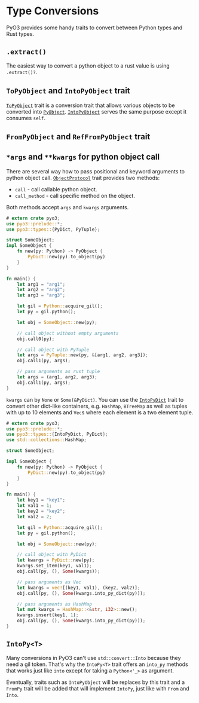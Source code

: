 # Type Conversions

PyO3 provides some handy traits to convert between Python types and Rust types.

## `.extract()`

The easiest way to convert a python object to a rust value is using `.extract()?`.

## `ToPyObject` and `IntoPyObject` trait

[`ToPyObject`] trait is a conversion trait that allows various objects to be converted into [`PyObject`][PyObject]. [`IntoPyObject`][IntoPyObject] serves the same purpose except it consumes `self`.

## `FromPyObject` and `RefFromPyObject` trait

## `*args` and `**kwargs` for python object call

There are several way how to pass positional and keyword arguments to python object call.
[`ObjectProtocol`][ObjectProtocol] trait
provides two methods:

* `call` - call callable python object.
* `call_method` - call specific method on the object.

Both methods accept `args` and `kwargs` arguments.

```rust
# extern crate pyo3;
use pyo3::prelude::*;
use pyo3::types::{PyDict, PyTuple};

struct SomeObject;
impl SomeObject {
    fn new(py: Python) -> PyObject {
        PyDict::new(py).to_object(py)
    }
}

fn main() {
    let arg1 = "arg1";
    let arg2 = "arg2";
    let arg3 = "arg3";

    let gil = Python::acquire_gil();
    let py = gil.python();

    let obj = SomeObject::new(py);

    // call object without empty arguments
    obj.call0(py);

    // call object with PyTuple
    let args = PyTuple::new(py, &[arg1, arg2, arg3]);
    obj.call1(py, args);

    // pass arguments as rust tuple
    let args = (arg1, arg2, arg3);
    obj.call1(py, args);
}
```

`kwargs` can by `None` or `Some(&PyDict)`. You can use the
[`IntoPyDict`][IntoPyDict] trait to convert other dict-like containers, e.g. `HashMap`, `BTreeMap` as well as tuples with up to 10 elements and `Vec`s where each element is a two element tuple.

```rust
# extern crate pyo3;
use pyo3::prelude::*;
use pyo3::types::{IntoPyDict, PyDict};
use std::collections::HashMap;

struct SomeObject;

impl SomeObject {
    fn new(py: Python) -> PyObject {
        PyDict::new(py).to_object(py)
    }
}

fn main() {
    let key1 = "key1";
    let val1 = 1;
    let key2 = "key2";
    let val2 = 2;

    let gil = Python::acquire_gil();
    let py = gil.python();

    let obj = SomeObject::new(py);

    // call object with PyDict
    let kwargs = PyDict::new(py);
    kwargs.set_item(key1, val1);
    obj.call(py, (), Some(kwargs));

    // pass arguments as Vec
    let kwargs = vec![(key1, val1), (key2, val2)];
    obj.call(py, (), Some(kwargs.into_py_dict(py)));

    // pass arguments as HashMap
    let mut kwargs = HashMap::<&str, i32>::new();
    kwargs.insert(key1, 1);
    obj.call(py, (), Some(kwargs.into_py_dict(py)));
}
```

## `IntoPy<T>`

Many conversions in PyO3 can't use `std::convert::Into` because they need a gil token. That's why the `IntoPy<T>` trait offers an `into_py` methods that works just like `into` except for taking a `Python<'_>` as argument.

Eventually, traits such as `IntoPyObject` will be replaces by this trait and a `FromPy` trait will be added that will implement `IntoPy`, just like with `From` and `Into`. 

[`ToPyObject`]: https://docs.rs/pyo3/0.6.0-alpha.4/trait.ToPyObject.html
[IntoPyObject]: https://docs.rs/pyo3/0.6.0-alpha.4/trait.IntoPyObject.html
[PyObject]: https://docs.rs/pyo3/0.6.0-alpha.4/struct.PyObject.html
[PyTuple]: https://docs.rs/pyo3/0.6.0-alpha.4/struct.PyTuple.html
[ObjectProtocol]: https://docs.rs/pyo3/0.6.0-alpha.4/trait.ObjectProtocol.html
[IntoPyDict]: https://docs.rs/pyo3/0.6.0-alpha.4/trait.IntoPyDict.html
